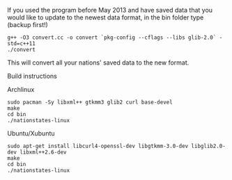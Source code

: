 If you used the program before May 2013 and have saved data that you would like to update to the newest data format,
in the bin folder type (backup first!)
	
	g++ -O3 convert.cc -o convert `pkg-config --cflags --libs glib-2.0` -std=c++11
	./convert

This will convert all your nations' saved data to the new format.


Build instructions

Archlinux

	sudo pacman -Sy libxml++ gtkmm3 glib2 curl base-devel
	make
	cd bin
	./nationstates-linux

Ubuntu/Xubuntu

	sudo apt-get install libcurl4-openssl-dev libgtkmm-3.0-dev libglib2.0-dev libxml++2.6-dev
	make
	cd bin
	./nationstates-linux
